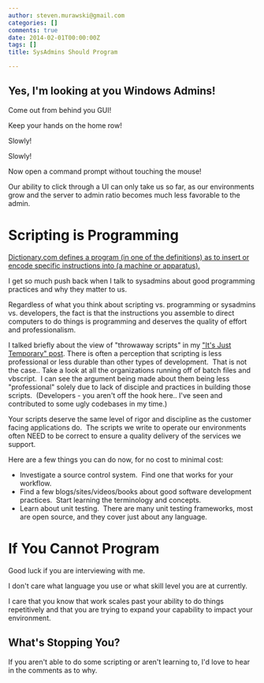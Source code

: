```yaml
---
author: steven.murawski@gmail.com
categories: []
comments: true
date: 2014-02-01T00:00:00Z
tags: []
title: SysAdmins Should Program

---
```


## Yes, I'm looking at you Windows Admins!



>

Come out from behind you GUI! &nbsp;


Keep your hands on the home row! &nbsp;


Slowly! &nbsp;


Slowly!


Now open a command prompt without touching the mouse!




Our ability to click through a UI can only take us so far, as our environments grow and the server to admin ratio becomes much less favorable to the admin.


# Scripting is Programming



[Dictionary.com defines a program (in one of the definitions) as to insert or encode specific instructions into (a machine or apparatus).](http://dictionary.reference.com/browse/programming)&nbsp;


I get so much push back when I talk to sysadmins about good programming practices and why they matter to us. &nbsp;


Regardless of what you think about scripting vs. programming or sysadmins vs. developers, the fact is that the instructions you assemble to direct computers to do things is programming and deserves the quality of effort and professionalism.


I talked briefly about the view of "throwaway scripts" in my ["It's Just Temporary" post](http://stevenmurawski.com/powershell/2014/1/its-just-temporary). There is often a perception that scripting is less professional or less durable than other types of development. &nbsp;That is not the case.. Take a look at all the organizations running off of batch files and vbscript. &nbsp;I can see the argument being made about them being less "professional" solely due to lack of disciple and practices in building those scripts. &nbsp;(Developers - you aren't off the hook here.. I've seen and contributed to some ugly codebases in my time.)&nbsp;


Your scripts deserve the same level of rigor and discipline as the customer facing applications do. &nbsp;The scripts we write to operate our environments often NEED to be correct to ensure a quality delivery of the services we support.


Here are a few things you can do now, for no cost to minimal cost:


*   Investigate a source control system. &nbsp;Find one that works for your workflow.
*   Find a few blogs/sites/videos/books about good software development practices. &nbsp;Start learning the terminology and concepts.
*   Learn about unit testing. &nbsp;There are many unit testing frameworks, most are open source, and they cover just about any language.&nbsp;

# If You Cannot Program



Good luck if you are interviewing with me. &nbsp;


I don't care what language you use or what skill level you are at currently. &nbsp;


I care that you know that work scales past your ability to do things repetitively and that you are trying to expand your capability to impact your environment.


## What's Stopping You?



If you aren't able to do some scripting or aren't learning to, I'd love to hear in the comments as to why.

